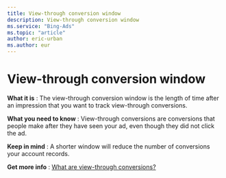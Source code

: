 ```yaml
---
title: View-through conversion window
description: View-through conversion window
ms.service: "Bing-Ads"
ms.topic: "article"
author: eric-urban
ms.author: eur
---
```


# View-through conversion window

**What it is** : The view-through conversion window is the length of time after an impression that you want to track view-through conversions.

**What you need to know** : View-through conversions are conversions that people make after they have seen your ad, even though they did not click the ad.

**Keep in mind** : A shorter window will reduce the number of conversions your account records.

**Get more info** : [What are view-through conversions?](../hlp_BA_CONC_ViewThroughConv.md)


